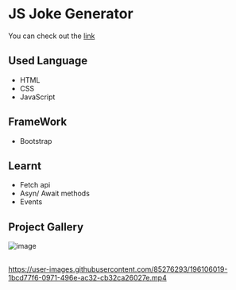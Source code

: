 # JS Joke Generator
You can check out the [link](https://jagrati1213.github.io/dad-jokes/)
## Used Language 
- HTML
- CSS
- JavaScript
## FrameWork 
- Bootstrap
## Learnt
- Fetch api
- Asyn/ Await methods
- Events
## Project Gallery
![image](https://user-images.githubusercontent.com/85276293/196105927-e155aa34-04b3-4a28-a918-58599044e34a.png)
##
https://user-images.githubusercontent.com/85276293/196106019-1bcd77f6-0971-496e-ac32-cb32ca26027e.mp4
